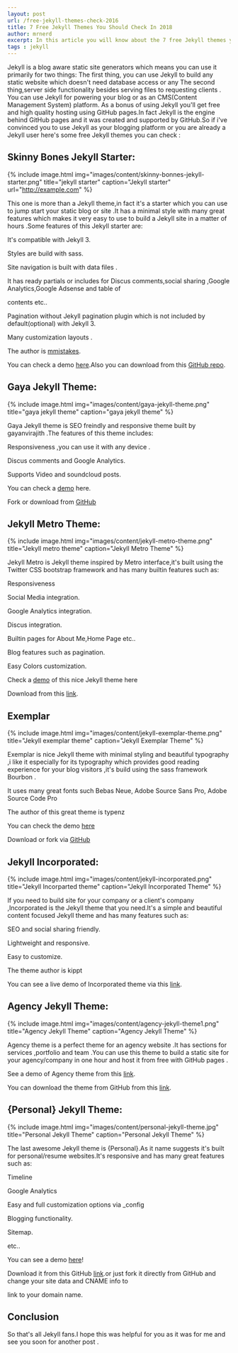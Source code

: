 ```yaml
---
layout: post
url: /free-jekyll-themes-check-2016
title: 7 Free Jekyll Themes You Should Check In 2018
author: mrnerd
excerpt: In this article you will know about the 7 free Jekyll themes you should check in 2018
tags : jekyll 
---
```


Jekyll is a blog aware static site generators which means you can use it primarily for two things:
The first thing, you can use Jekyll to build any static website which doesn't need database access or any The second thing,server side functionality besides serving files to requesting clients .
You can use Jekyll for powering your blog or as an CMS(Content Management System) platform.
As a bonus of using Jekyll you'll get free and high quality hosting using GitHub pages.In fact Jekyll is the engine behind GitHub pages and it was created and supported by GitHub.So if i've convinced you to use Jekyll as your blogging platform or you are already a Jekyll user here's some free Jekyll themes you can check :

Skinny Bones Jekyll Starter:
-----------------------------

{% include image.html
            img="images/content/skinny-bonnes-jekyll-starter.png"
            title="jekyll starter"
            caption="Jekyll starter"
            url="http://example.com" %}

This one is more than a Jekyll theme,in fact it's a starter which you can use to jump start your static blog or site .It has a minimal style with many great features which makes it very easy to use to build a Jekyll site in a matter of hours .Some features of this Jekyll starter are:

It's compatible with Jekyll 3.

Styles are build with sass.

Site navigation is built with data files .

It has ready partials or includes for Discus comments,social sharing ,Google Analytics,Google Adsense and table of

contents etc..

Pagination without Jekyll pagination plugin which is not included by default(optional) with Jekyll 3.

Many customization layouts .

The author is [mmistakes](https://github.com/mmistakes).

You can check a demo [here](http://mmistakes.github.io/skinny-bones-jekyll/).Also you can download from this [GitHub repo](https://github.com/mmistakes/skinny-bones-jekyll).

Gaya Jekyll Theme:
--------------------

{% include image.html img="images/content/gaya-jekyll-theme.png" title="gaya jekyll theme" caption="gaya jekyll theme" %}

Gaya Jekyll theme is SEO freindly and responsive theme built by gayanvirajith .The features of this theme includes:

Responsiveness ,you can use it with any device .

Discus comments and Google Analytics.

Supports Video and soundcloud posts.

You can check a [demo](http://gayan.me/gaya/) here.

Fork or download from [GitHub](https://github.com/gayanvirajith/gaya)

Jekyll Metro Theme:
-----------------------

{% include image.html img="images/content/jekyll-metro-theme.png" title="Jekyll metro theme" caption="Jekyll Metro Theme" %}

Jekyll Metro is Jekyll theme inspired by Metro interface,it's built using the Twitter CSS bootstrap framework and has many builtin features such as:

Responsiveness

Social Media integration.

Google Analytics integration.

Discus integration.

Builtin pages for About Me,Home Page etc..

Blog features such as pagination.

Easy Colors customization.

Check a [demo](http://blog-olakara.rhcloud.com/) of this nice Jekyll theme here

Download from this [link](https://github.com/olakara/JekyllMetro/archive/master.zip).

Exemplar
------------
{% include image.html img="images/content/jekyll-exemplar-theme.png" title="Jekyll exemplar theme" caption="Jekyll Exemplar Theme" %}

Exemplar is nice Jekyll theme with minimal styling and beautiful typography ,i like it especially for its typography which provides good reading experience for your blog visitors ,it's build using the sass framework Bourbon .

It uses many great fonts such Bebas Neue, Adobe Source Sans Pro, Adobe Source Code Pro

The author of this great theme is typenz

You can check the demo [here](http://tybenz.com/exemplar/)

Download or fork via [GitHub](https://github.com/tybenz/exemplar)

Jekyll Incorporated:
-----------------------
{% include image.html img="images/content/jekyll-incorporated.png" title="Jekyll Incorparted theme" caption="Jekyll Incorporated Theme" %}

If you need to build site for your company or a client's company ,Incorporated is the Jekyll theme that you need.It's a simple and beautiful content focused Jekyll theme and has many features such as:

SEO and social sharing friendly.

Lightweight and responsive.

Easy to customize.

The theme author is kippt

You can see a live demo of Incorporated theme via this [link](http://incorporated.sendtoinc.com/).

Agency Jekyll Theme:
---------------------
{% include image.html img="images/content/agency-jekyll-theme1.png" title="Agency Jekyll Theme" caption="Agency Jekyll Theme" %}

Agency theme is a perfect theme for an agency website .It has sections for services ,portfolio and team .You can use this theme to build a static site for your agency/company in one hour and host it from free with GitHub pages .

See a demo of Agency theme from this [link](http://y7kim.github.io/agency-jekyll-theme/).

You can download the theme from GitHub from this [link](https://github.com/y7kim/agency-jekyll-theme).

{Personal} Jekyll Theme:
--------------------------
{% include image.html img="images/content/personal-jekyll-theme.jpg" title="Personal Jekyll Theme" caption="Personal Jekyll Theme" %}


The last awesome Jekyll theme is {Personal}.As it name suggests it's built for personal/resume websites.It's responsive and has many great features such as:

Timeline

Google Analytics

Easy and full customization options via _config

Blogging functionality.

Sitemap.

etc..

You can see a demo [here](https://panossakkos.github.io/personal-jekyll-theme/)!

Download it from this GitHub [link](https://github.com/PanosSakkos/personal-jekyll-theme).or just fork it directly from GitHub and change your site data and CNAME info to

link to your domain name.

Conclusion
-------------

So that's all Jekyll fans.I hope this was helpful for you as it was for me and see you soon for another post .






















